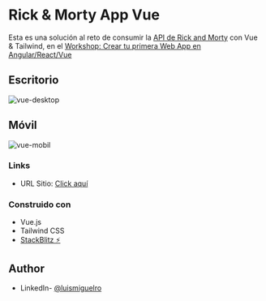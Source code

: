 # Rick & Morty App Vue

Esta es una solución al reto de consumir la [API de Rick and Morty](https://rickandmortyapi.com) con Vue & Tailwind, en el [Workshop: Crear tu primera Web App en Angular/React/Vue](https://gdg.community.dev/events/details/google-gdg-medellin-presents-workshop-crear-tu-primera-web-app-en-angularreactvue/)




## Escritorio


![vue-desktop](https://user-images.githubusercontent.com/101124184/225448442-316fbf82-1b78-493c-a5f6-b713c98dab1d.jpg)

## Móvil

![vue-mobil](https://user-images.githubusercontent.com/101124184/225449496-a8022b7c-446d-4481-a558-a14d548e147a.jpg)


### Links

- URL Sitio: [Click aquí](https://vue-oorg68.stackblitz.io)


### Construido con

- Vue.js
- Tailwind CSS
- [StackBlitz ⚡️](https://stackblitz.com/)

## Author
- LinkedIn- [@luismiguelro](https://www.linkedin.com/in/luismiguelro/)


